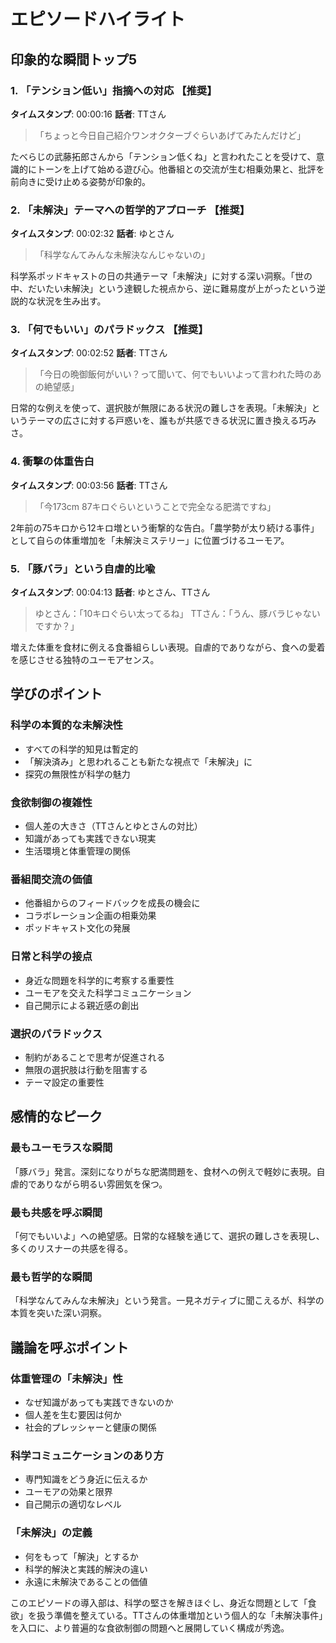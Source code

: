 # エピソードハイライト

## 印象的な瞬間トップ5

### 1. 「テンション低い」指摘への対応 【推奨】
**タイムスタンプ**: 00:00:16
**話者**: TTさん

> 「ちょっと今日自己紹介ワンオクターブぐらいあげてみたんだけど」

たべらじの武藤拓郎さんから「テンション低くね」と言われたことを受けて、意識的にトーンを上げて始める遊び心。他番組との交流が生む相乗効果と、批評を前向きに受け止める姿勢が印象的。

### 2. 「未解決」テーマへの哲学的アプローチ 【推奨】
**タイムスタンプ**: 00:02:32
**話者**: ゆとさん

> 「科学なんてみんな未解決なんじゃないの」

科学系ポッドキャストの日の共通テーマ「未解決」に対する深い洞察。「世の中、だいたい未解決」という達観した視点から、逆に難易度が上がったという逆説的な状況を生み出す。

### 3. 「何でもいい」のパラドックス 【推奨】
**タイムスタンプ**: 00:02:52
**話者**: TTさん

> 「今日の晩御飯何がいい？って聞いて、何でもいいよって言われた時のあの絶望感」

日常的な例えを使って、選択肢が無限にある状況の難しさを表現。「未解決」というテーマの広さに対する戸惑いを、誰もが共感できる状況に置き換える巧みさ。

### 4. 衝撃の体重告白
**タイムスタンプ**: 00:03:56
**話者**: TTさん

> 「今173cm 87キロぐらいということで完全なる肥満ですね」

2年前の75キロから12キロ増という衝撃的な告白。「農学勢が太り続ける事件」として自らの体重増加を「未解決ミステリー」に位置づけるユーモア。

### 5. 「豚バラ」という自虐的比喩
**タイムスタンプ**: 00:04:13
**話者**: ゆとさん、TTさん

> ゆとさん：「10キロぐらい太ってるね」
> TTさん：「うん、豚バラじゃないですか？」

増えた体重を食材に例える食番組らしい表現。自虐的でありながら、食への愛着を感じさせる独特のユーモアセンス。

## 学びのポイント

### 科学の本質的な未解決性
- すべての科学的知見は暫定的
- 「解決済み」と思われることも新たな視点で「未解決」に
- 探究の無限性が科学の魅力

### 食欲制御の複雑性
- 個人差の大きさ（TTさんとゆとさんの対比）
- 知識があっても実践できない現実
- 生活環境と体重管理の関係

### 番組間交流の価値
- 他番組からのフィードバックを成長の機会に
- コラボレーション企画の相乗効果
- ポッドキャスト文化の発展

### 日常と科学の接点
- 身近な問題を科学的に考察する重要性
- ユーモアを交えた科学コミュニケーション
- 自己開示による親近感の創出

### 選択のパラドックス
- 制約があることで思考が促進される
- 無限の選択肢は行動を阻害する
- テーマ設定の重要性

## 感情的なピーク

### 最もユーモラスな瞬間
「豚バラ」発言。深刻になりがちな肥満問題を、食材への例えで軽妙に表現。自虐的でありながら明るい雰囲気を保つ。

### 最も共感を呼ぶ瞬間
「何でもいいよ」への絶望感。日常的な経験を通じて、選択の難しさを表現し、多くのリスナーの共感を得る。

### 最も哲学的な瞬間
「科学なんてみんな未解決」という発言。一見ネガティブに聞こえるが、科学の本質を突いた深い洞察。

## 議論を呼ぶポイント

### 体重管理の「未解決」性
- なぜ知識があっても実践できないのか
- 個人差を生む要因は何か
- 社会的プレッシャーと健康の関係

### 科学コミュニケーションのあり方
- 専門知識をどう身近に伝えるか
- ユーモアの効果と限界
- 自己開示の適切なレベル

### 「未解決」の定義
- 何をもって「解決」とするか
- 科学的解決と実践的解決の違い
- 永遠に未解決であることの価値

このエピソードの導入部は、科学の堅さを解きほぐし、身近な問題として「食欲」を扱う準備を整えている。TTさんの体重増加という個人的な「未解決事件」を入口に、より普遍的な食欲制御の問題へと展開していく構成が秀逸。